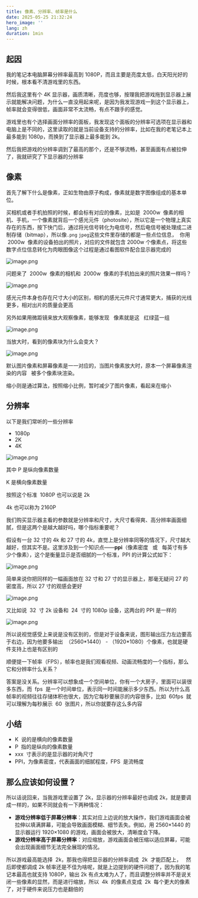 ```yaml
---
title: 像素、分辨率、帧率是什么
date: 2025-05-25 21:32:24
hero_image: ''
lang: zh
duration: 1min
---
```


## 起因

我的笔记本电脑屏幕分辨率最高到 1080P，而且主要是亮度太低，白天阳光好的时候，根本看不清游戏里的东西。

然后我这里有个 4K 显示器，画质清晰，亮度也够，按理我把游戏拖到显示器上展示就能解决问题，为什么一直没用起来呢，是因为我发现游戏一到这个显示器上，帧率就会变得很低，画面非常不太流畅，有点不跟手的感觉。

游戏里也有个选择画面分辨率的面板，我发现这个面板的分辨率可选项在显示器和电脑上是不同的，这里读取的就是当前设备支持的分辨率，比如在我的老笔记本上最多能到 1080p，而换到了显示器上最多能到 2k。

然后我把游戏的分辨率调到了最高的那个，还是不够流畅，甚至画面有点被拉伸了，我就研究了下显示器的分辨率

## 像素

首先了解下什么是像素，正如生物由原子构成，像素就是数字图像组成的基本单位。

买相机或者手机拍照的时候，都会标有对应的像素，比如是  2000w  像素的相机、手机，一个像素就背后一个感光元件（photosite），所以它是一个物理上真实存在的东西，按下快门后，通过将光信号转化为电信号，然后电信号被处理成二进制存储（bitmap），所以像`.png` `jpeg`这些文件里存储的都是一些点位信息，  你用  2000w  像素的设备拍出的照片，对应的文件就包含 2000w 个像素点，将这些数字点位信息转化为肉眼图像这个过程是通过看图软件配合显示器完成的

![image.png](https://alidocs.oss-cn-zhangjiakou.aliyuncs.com/res/54Lq35AmZdY0gl7E/img/082648f0-f03b-4161-ae8e-8648ae61ba39.png)

问题来了  2000w  像素的相机和  2000w  像素的手机拍出来的照片效果一样吗？

![image.png](https://alidocs.oss-cn-zhangjiakou.aliyuncs.com/res/54Lq35AmZdY0gl7E/img/9928dc9a-5383-4eaa-9ae2-9c96d63af26f.png)

感光元件本身也存在尺寸大小的区别，相机的感光元件尺寸通常更大，捕获的光线更多，相对出片的质量会更高

另外如果用微距镜来放大观察像素，能够发现   像素就是这   红绿蓝一组

![image.png](https://alidocs.oss-cn-zhangjiakou.aliyuncs.com/res/54Lq35AmZdY0gl7E/img/c4aaab74-f552-4aac-89f3-35df4a04c8b6.png)

当放大时，看到的像素块为什么会变大？

![image.png](https://alidocs.oss-cn-zhangjiakou.aliyuncs.com/res/54Lq35AmZdY0gl7E/img/8cc5b51a-356f-4db9-ae13-f4594d1da445.png)

默认图片像素和屏幕像素是一一对应的，当图片像素放大时，原本一个屏幕像素渲染的内容   被多个像素块渲染。

缩小则是通过算法，按照缩小比例，暂时减少了图片像素，看起来在缩小

## 分辨率

以下是我们常听的一些分辨率

- 1080p
- 2K
- 4K

![image.png](https://alidocs.oss-cn-zhangjiakou.aliyuncs.com/res/54Lq35AmZdY0gl7E/img/15e92eb0-bb3a-42cd-8a73-23bec7086569.png)

其中 P 是纵向像素数量

K 是横向像素数量

按照这个标准  1080P 也可以说是 2k

4k 也可以称为 2160P

我们购买显示器主看的参数就是分辨率和尺寸，大尺寸看得爽、高分辨率画面细腻，但是这两个是越大越好吗，哪个指标重要呢？

假设有一台 32 寸的 4k 和 27 寸的 4k，直觉上是分辨率同等的情况下，尺寸越大越好，但其实不是。这里涉及到一个知识点——**ppi**（像素密度   或   每英寸有多少个像素），这个是衡量显示是否细腻的一个标准，PPI 的计算公式如下：

![image.png](https://alidocs.oss-cn-zhangjiakou.aliyuncs.com/res/54Lq35AmZdY0gl7E/img/da56a53c-e9b5-477b-abc9-29782863852a.png '显示器对角尺寸就是 xxx 寸')

简单来说你把同样的一幅画面放在 32 寸和 27 寸的显示器上，那毫无疑问 27 的密度高，所以 27 寸的观感会更好

![image.png](https://alidocs.oss-cn-zhangjiakou.aliyuncs.com/res/54Lq35AmZdY0gl7E/img/e3fffd21-c290-4717-b9a6-68a0359357a8.png)

又比如说  32  寸 2k 设备和  24  寸的 1080p 设备，这两台的 PPI 是一样的

![image.png](https://alidocs.oss-cn-zhangjiakou.aliyuncs.com/res/54Lq35AmZdY0gl7E/img/52b3b014-8a5d-459a-b85a-8b12b1cc5fb0.png)

所以说视觉感受上来说是没有区别的，但是对于设备来说，图形输出压力左边要高于右边，因为他要多输出  （2560\*1440） - （1920\*1080）个像素，也就是硬件支持上也是有区别的

顺便提一下帧率（FPS），帧率也是我们观看视频、动画流畅度的一个指标，那么它和分辨率什么关系？

答案是没关系。分辨率可以想象成一个空间单位，你有一个大房子，里面可以装很多东西，而  fps  是一个时间单位，表示同一时间能展示多少东西。所以为什么高帧率的视频往往存储体积也很大，因为它每秒要展示的内容很多，比如  60fps  就可以理解为每秒展示  60  张图片，所以你就要存这么多内容

## 小结

- K  说的是横向的像素数量
- P  指的是纵向的像素数量
- xxx  寸表示的是显示器的对角尺寸
- PPI，为像素密度，代表画面的细腻程度，FPS  是流畅度

## 那么应该如何设置？

所以话说回来，当我游戏里设置了 2k，显示器的分辨率最好也调成 2k，就是要调成一样的，如果不同就会有一下两种情况：

- **游戏分辨率低于屏幕分辨率**：其实对应上边说的放大操作，我们游戏画面会被拉伸以填满屏幕，可能会导致画面模糊、细节丢失。例如，用 2560×1440 的显示器运行 1920×1080 的游戏，画面会被放大，清晰度会下降。
- **游戏分辨率高于屏幕分辨率**：对应缩放，游戏画面会被压缩以适应屏幕，可能会出现画面细节无法完全展现的情况。

所以游戏最高能选择  2k，那我也得把显示器的分辨率调成  2k  才能匹配上，   然后即使都调成 2k 帧率还是不佳为啥呢，就是上边提到的硬件问题了，因为我的笔记本最高也就支持 1080P，输出 2k 有点太难为人了，而且调整分辨率并不是说关闭一些像素的显然，而是进行缩放，所以  4k  的像素点变成  2k  每个更大的像素了，对于硬件来说压力也是翻倍的
